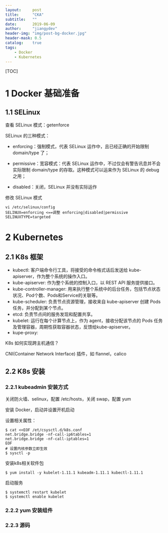 ```yaml
---
layout:     post
title:      "CKA"
subtitle:   ""
date:       2019-06-09
author:     "jiangydev"
header-img: "img/post-bg-docker.jpg"
header-mask: 0.5
catalog:    true
tags:
    - Docker
    - Kubernetes
---
```


[TOC]

# 1 Docker 基础准备

## 1.1 SELinux

查看 SELinux 模式：getenforce

SELinux 的三种模式：

- enforcing：强制模式，代表 SELinux 运作中，且已经正确的开始限制 domain/type 了；

- permissive：宽容模式：代表 SELinux 运作中，不过仅会有警告讯息并不会实际限制 domain/type 的存取。这种模式可以运来作为 SELinux 的 debug 之用；

- disabled：关闭，SELinux 并没有实际运作

修改 SELinux 模式

```shell
vi /etc/selinux/config 
SELINUX=enforcing <==调整 enforcing|disabled|permissive 
SELINUXTYPE=targeted
```



# 2 Kubernetes

## 2.1 K8s 框架

- kubectl: 客户端命令行工具，将接受的命令格式话后发送给 kube-apiserver，作为整个系统的操作入口。
- kube-apiserver: 作为整个系统的控制入口，以 REST API 服务提供接口。
- kube-controller-manager: 用来执行整个系统中的后台任务，包括节点状态状况、Pod个数、Pods和Service的关联等。
- kube-scheduler: 负责节点资源管理，接收来自 kube-apiserver 创建 Pods 任务，并分配到某个节点。
- etcd: 负责节点间的服务发现和配置共享。
- kubelet: 运行在每个计算节点上，作为 agent，接收分配该节点的 Pods 任务及管理容器，周期性获取容器状态，反馈给kube-apiserver。
- kupe-proxy:



K8s 如何实现跨主机通信？

CNI(Container Network Interface) 插件，如 flannel，calico

## 2.2 K8s 安装

### 2.2.1 kubeadmin 安装方式

关闭防火墙、selinux，配置 /etc/hosts，关闭 swap，配置 yum

安装 Docker，启动并设置开机启动

设置相关属性：

```shell
$ cat <<EOF /et/csysctl.d/k8s.conf
net.bridge.bridge -nf-call-ip6tables=1
net.bridge.bridge -nf-call-iptables=1
EOF
# 设置内核参数立即生效
$ sysctl -p
```

安装k8s相关软件包

```shell
$ yum install -y kubelet-1.11.1 kubeadm-1.11.1 kubectl-1.11.1
```

启动服务

```shell
$ systemctl restart kubelet
$ systemctl enable kubelet
```





### 2.2.2 yum 安装组件



### 2.2.3 源码